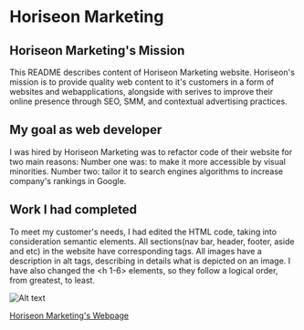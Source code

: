 # Horiseon Marketing

## Horiseon Marketing's Mission
This README describes content of Horiseon Marketing website. Horiseon's mission is to provide quality web content to it's customers in a form of websites and webapplications, alongside with serives to improve their online presence through SEO, SMM, and contextual advertising practices.

## My goal as web developer
I was hired by Horiseon Marketing was to refactor code of their website for two main reasons:
Number one was: to make it more accessible by visual minorities.
Number two: tailor it to search engines algorithms to increase company's rankings in Google.

## Work I had completed
To meet my customer's needs, I had edited the HTML code, taking into consideration semantic elements. All sections(nav bar, header, footer, aside and etc) in the website have corresponding tags. All images have a description in alt tags, describing in details what is depicted on an image. I have also changed the <h 1-6> elements, so they follow a logical order, from greatest, to least.

![Alt text](/assets/images/screenshot.png?raw=true "Screenshot")

[Horiseon Marketing's Webpage](https://rus1290.github.io/horiseon-marketing-repo-2/)
